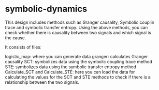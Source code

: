 # symbolic-dynamics
This design includes methods such as Granger causality, Symbolic couplin trace and symbolic transfer entropy. Using the above methods, you can check whether there is causality between two signals and which signal is the cause.

It consists of files:

logistic_map: where you can generate data
granger: calculates Granger causality
SCT: symbolizes data using the symbolic coupling trace method
STE: symbolizes data using the symbolic transfer entropy method
Calculate_SCT and Calculate_STE: here you can load the data for calculating the values for the SCT and STE methods to check if there is a relationship between the two signals.
